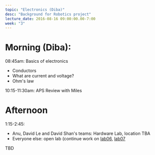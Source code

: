 ```yaml
---
topic: "Electronics (Diba)"
desc: "Background for Robotics project"
lecture_date: 2016-08-16 09:00:00.00-7:00
week: "3"
---
```



# Morning (Diba):

08:45am: Basics of electronics  
* Conductors
* What are current and voltage?
* Ohm's law




10:15-11:30am: APS Review with Miles

# Afternoon

1:15-2:45: 
* Anu, David Le and David Shan's teams: Hardware Lab, location TBA
* Everyone else: open lab (continue work on [lab06](/lab/lab06/), [lab07](/lab/lab07/)

TBD
